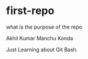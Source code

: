 # first-repo
what is the purpose of the repo

Akhil Kumar Manchu Konda

Just Learning about Git Bash.



